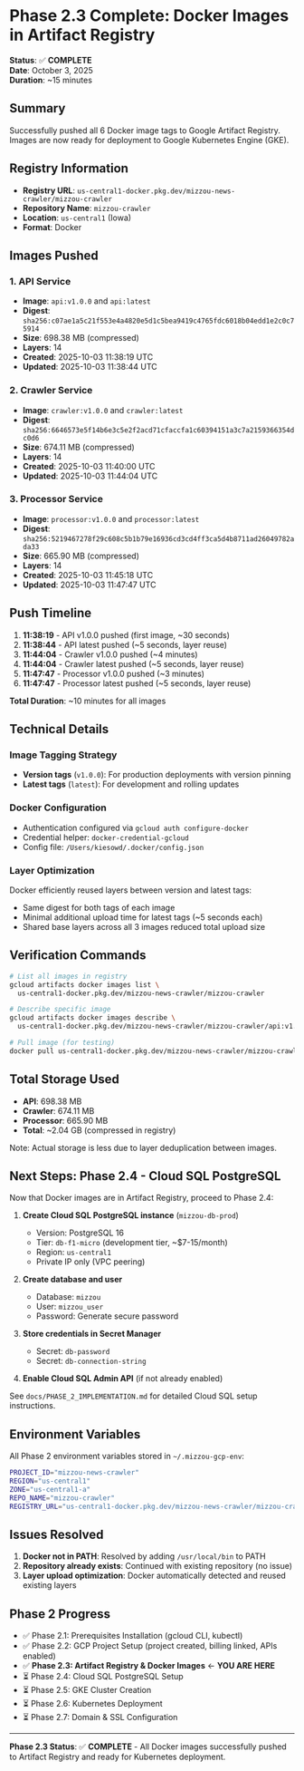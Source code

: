# Phase 2.3 Complete: Docker Images in Artifact Registry

**Status**: ✅ **COMPLETE**  
**Date**: October 3, 2025  
**Duration**: ~15 minutes

## Summary

Successfully pushed all 6 Docker image tags to Google Artifact Registry. Images are now ready for deployment to Google Kubernetes Engine (GKE).

## Registry Information

- **Registry URL**: `us-central1-docker.pkg.dev/mizzou-news-crawler/mizzou-crawler`
- **Repository Name**: `mizzou-crawler`
- **Location**: `us-central1` (Iowa)
- **Format**: Docker

## Images Pushed

### 1. API Service
- **Image**: `api:v1.0.0` and `api:latest`
- **Digest**: `sha256:c07ae1a5c21f553e4a4820e5d1c5bea9419c4765fdc6018b04edd1e2c0c75914`
- **Size**: 698.38 MB (compressed)
- **Layers**: 14
- **Created**: 2025-10-03 11:38:19 UTC
- **Updated**: 2025-10-03 11:38:44 UTC

### 2. Crawler Service
- **Image**: `crawler:v1.0.0` and `crawler:latest`
- **Digest**: `sha256:6646573e5f14b6e3c5e2f2acd71cfaccfa1c60394151a3c7a2159366354dc0d6`
- **Size**: 674.11 MB (compressed)
- **Layers**: 14
- **Created**: 2025-10-03 11:40:00 UTC
- **Updated**: 2025-10-03 11:44:04 UTC

### 3. Processor Service
- **Image**: `processor:v1.0.0` and `processor:latest`
- **Digest**: `sha256:5219467278f29c608c5b1b79e16936cd3cd4ff3ca5d4b8711ad26049782ada33`
- **Size**: 665.90 MB (compressed)
- **Layers**: 14
- **Created**: 2025-10-03 11:45:18 UTC
- **Updated**: 2025-10-03 11:47:47 UTC

## Push Timeline

1. **11:38:19** - API v1.0.0 pushed (first image, ~30 seconds)
2. **11:38:44** - API latest pushed (~5 seconds, layer reuse)
3. **11:44:04** - Crawler v1.0.0 pushed (~4 minutes)
4. **11:44:04** - Crawler latest pushed (~5 seconds, layer reuse)
5. **11:47:47** - Processor v1.0.0 pushed (~3 minutes)
6. **11:47:47** - Processor latest pushed (~5 seconds, layer reuse)

**Total Duration**: ~10 minutes for all images

## Technical Details

### Image Tagging Strategy
- **Version tags** (`v1.0.0`): For production deployments with version pinning
- **Latest tags** (`latest`): For development and rolling updates

### Docker Configuration
- Authentication configured via `gcloud auth configure-docker`
- Credential helper: `docker-credential-gcloud`
- Config file: `/Users/kiesowd/.docker/config.json`

### Layer Optimization
Docker efficiently reused layers between version and latest tags:
- Same digest for both tags of each image
- Minimal additional upload time for latest tags (~5 seconds each)
- Shared base layers across all 3 images reduced total upload size

## Verification Commands

```bash
# List all images in registry
gcloud artifacts docker images list \
  us-central1-docker.pkg.dev/mizzou-news-crawler/mizzou-crawler

# Describe specific image
gcloud artifacts docker images describe \
  us-central1-docker.pkg.dev/mizzou-news-crawler/mizzou-crawler/api:v1.0.0

# Pull image (for testing)
docker pull us-central1-docker.pkg.dev/mizzou-news-crawler/mizzou-crawler/api:v1.0.0
```

## Total Storage Used

- **API**: 698.38 MB
- **Crawler**: 674.11 MB  
- **Processor**: 665.90 MB
- **Total**: ~2.04 GB (compressed in registry)

Note: Actual storage is less due to layer deduplication between images.

## Next Steps: Phase 2.4 - Cloud SQL PostgreSQL

Now that Docker images are in Artifact Registry, proceed to Phase 2.4:

1. **Create Cloud SQL PostgreSQL instance** (`mizzou-db-prod`)
   - Version: PostgreSQL 16
   - Tier: `db-f1-micro` (development tier, ~$7-15/month)
   - Region: `us-central1`
   - Private IP only (VPC peering)

2. **Create database and user**
   - Database: `mizzou`
   - User: `mizzou_user`
   - Password: Generate secure password

3. **Store credentials in Secret Manager**
   - Secret: `db-password`
   - Secret: `db-connection-string`

4. **Enable Cloud SQL Admin API** (if not already enabled)

See `docs/PHASE_2_IMPLEMENTATION.md` for detailed Cloud SQL setup instructions.

## Environment Variables

All Phase 2 environment variables stored in `~/.mizzou-gcp-env`:

```bash
PROJECT_ID="mizzou-news-crawler"
REGION="us-central1"
ZONE="us-central1-a"
REPO_NAME="mizzou-crawler"
REGISTRY_URL="us-central1-docker.pkg.dev/mizzou-news-crawler/mizzou-crawler"
```

## Issues Resolved

1. **Docker not in PATH**: Resolved by adding `/usr/local/bin` to PATH
2. **Repository already exists**: Continued with existing repository (no issue)
3. **Layer upload optimization**: Docker automatically detected and reused existing layers

## Phase 2 Progress

- ✅ Phase 2.1: Prerequisites Installation (gcloud CLI, kubectl)
- ✅ Phase 2.2: GCP Project Setup (project created, billing linked, APIs enabled)
- ✅ **Phase 2.3: Artifact Registry & Docker Images** ← **YOU ARE HERE**
- ⏳ Phase 2.4: Cloud SQL PostgreSQL Setup
- ⏳ Phase 2.5: GKE Cluster Creation
- ⏳ Phase 2.6: Kubernetes Deployment
- ⏳ Phase 2.7: Domain & SSL Configuration

---

**Phase 2.3 Status**: ✅ **COMPLETE** - All Docker images successfully pushed to Artifact Registry and ready for Kubernetes deployment.
